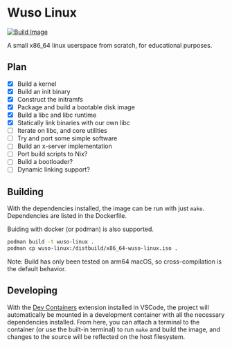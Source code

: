 # Wuso Linux

[![Build Image](https://github.com/ryanwebber/wuso-linux/actions/workflows/docker-image.yml/badge.svg)](https://github.com/ryanwebber/wuso-linux/actions/workflows/docker-image.yml)

A small x86_64 linux userspace from scratch, for educational purposes.

## Plan

 - [x] Build a kernel
 - [x] Build an init binary
 - [x] Construct the initramfs
 - [x] Package and build a bootable disk image
 - [x] Build a libc and libc runtime
 - [x] Statically link binaries with our own libc
 - [ ] Iterate on libc, and core utilities
 - [ ] Try and port some simple software
 - [ ] Build an x-server implementation
 - [ ] Port build scripts to Nix?
 - [ ] Build a bootloader?
 - [ ] Dynamic linking support?

## Building

With the dependencies installed, the image can be run with just `make`. Dependencies are
listed in the Dockerfile.

Buiding with docker (or podman) is also supported.

```sh
podman build -t wuso-linux .
podman cp wuso-linux:/distbuild/x86_64-wuso-linux.iso .
```

Note: Build has only been tested on arm64 macOS, so cross-compilation is the default behavior.

## Developing

With the [Dev Containers](https://marketplace.visualstudio.com/items?itemName=ms-vscode-remote.remote-containers) extension installed in VSCode, the project will automatically be mounted
in a development container with all the necessary dependencies installed. From here, you can
attach a terminal to the container (or use the built-in terminal) to run `make` and build the
image, and changes to the source will be reflected on the host filesystem.
